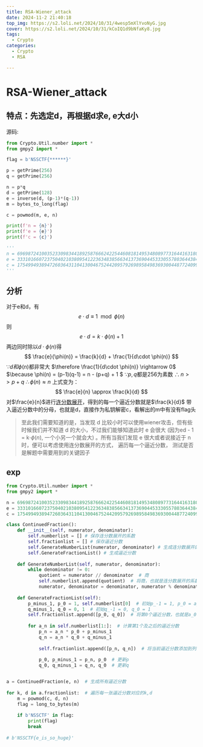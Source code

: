 ```yaml
---
title: RSA-Wiener_attack
date: 2024-11-2 21:40:18
top_img: https://s2.loli.net/2024/10/31/4wesp5mXlYvoNyG.jpg
cover: https://s2.loli.net/2024/10/31/kCoIQ1d9bNfaKy8.jpg
tags:
  - Crypto
categories:
  - Crypto
  - RSA

---
```

# RSA-Wiener_attack
## 特点：先选定d，再根据d求e, e大d小
源码:
```python
from Crypto.Util.number import *
from gmpy2 import *

flag = b'NSSCTF{******}'

p = getPrime(256)
q = getPrime(256)

n = p*q
d = getPrime(128)
e = inverse(d, (p-1)*(q-1))
m = bytes_to_long(flag)

c = powmod(m, e, n)

print(f'n = {n}')
print(f'e = {e}')
print(f'c = {c}')

'''
n = 6969872410035233098344189258766624225446081814953480897731644163180991292913719910322241873463164232700368119465476508174863062276659958418657253738005689
e = 3331016607237504021038095412236348385663413736904453330557803644384818257225138777641344877202234881627514102078530507171735156112302207979925588113589669
c = 1754994938947260364311041300467524420957926989584983693004487724099773647229373820465164193428679197813476633649362998772470084452129370353136199193923837
'''
```

## 分析
对于e和d，有
$$
e \cdot d \equiv 1 \mod {\phi(n)}
$$
则
$$
e\cdot d = k\cdot \phi(n) + 1
$$
两边同时除以$d\cdot \phi(n)$得
$$
\frac{e}{\phi(n)} = \frac{k}{d} + \frac{1}{d\cdot \phi(n)}
$$
$\because d 和 \phi(n)$都非常大
$\therefore \frac{1}{d\cdot \phi(n)} \rightarrow 0$
$\because \phi(n) = (p-1)(q-1) = n - (p+q) + 1 $
$\because p, q$都是256为素数
$\therefore n >> p+q$
$\therefore \phi(n) \approx n$
上式变为：
$$
\frac{e}{n} \approx \frac{k}{d}
$$
对$\frac{e}{n}$进行[连分数展开](https://abxery.cn/2024/11/11/lian/)，得到的每一个逼近分数就是$\frac{k}{d}$
带入逼近分数中的分母，也就是d，直接作为私钥解密c，看解出的m中有没有flag头

> 至此我们需要知道的是，当发现 d 比较小时可以使用wiener攻击，但有些时候我们并不知道 d 的大小，不过我们能够知道此时 e 会很大 (因为ed - 1 = k$\cdot \phi (n)$,  一个小另一个就会大) 。所有当我们发现 e 很大或者说接近于 n 时，便可以考虑使用连分数展开的方式， 遍历每一个逼近分数， 测试是否是解题中需要用到的关键因子


## exp
```python
from Crypto.Util.number import *
from gmpy2 import *

n = 6969872410035233098344189258766624225446081814953480897731644163180991292913719910322241873463164232700368119465476508174863062276659958418657253738005689
e = 3331016607237504021038095412236348385663413736904453330557803644384818257225138777641344877202234881627514102078530507171735156112302207979925588113589669
c = 1754994938947260364311041300467524420957926989584983693004487724099773647229373820465164193428679197813476633649362998772470084452129370353136199193923837

class ContinuedFraction():
    def __init__(self, numerator, denominator):
        self.numberlist = [] # 保存连分数展开的系数
        self.fractionlist = [] # 保存逼近分数
        self.GenerateNumberList(numerator, denominator) # 生成连分数展开的系数
        self.GenerateFractionList() # 生成逼近分数
        
    def GenerateNumberList(self, numerator, denominator):
        while denominator != 0:
            quotient = numerator // denominator  # 商
            self.numberlist.append(quotient)  # 将商，也就是连分数展开的系数添加到系数列表
            numerator, denominator = denominator, numerator % denominator  # 产生新的将要进行连分数分解的分子分母
            
    def GenerateFractionList(self):
        p_minus_1, p_0 = 1, self.numberlist[0]  # 初始p_-1 = 1, p_0 = a_0
        q_minus_1, q_0 = 0, 1  # 初始q_-1 = 0, q_0 = 1
        self.fractionlist.append([p_0, q_0])  # 将第0个逼近分数，也就是a_0,添加到列表
        
        for a_n in self.numberlist[1:]:  # 计算第1个及之后的逼近分数
            p_n = a_n * p_0 + p_minus_1
            q_n = a_n * q_0 + q_minus_1
            
            self.fractionlist.append([p_n, q_n])  # 将当前逼近分数添加到列表
            
            p_0, p_minus_1 = p_n, p_0  # 更新p 
            q_0, q_minus_1 = q_n, q_0  # 更新q


a = ContinuedFraction(e, n)  # 生成所有逼近分数
            
for k, d in a.fractionlist:  # 遍历每一张逼近分数对应的k,d
    m = powmod(c, d, n)
    flag = long_to_bytes(m)
    
    if b'NSSCTF' in flag:
        print(flag)
        break
    
# b'NSSCTF{e_is_so_huge}' 
```

